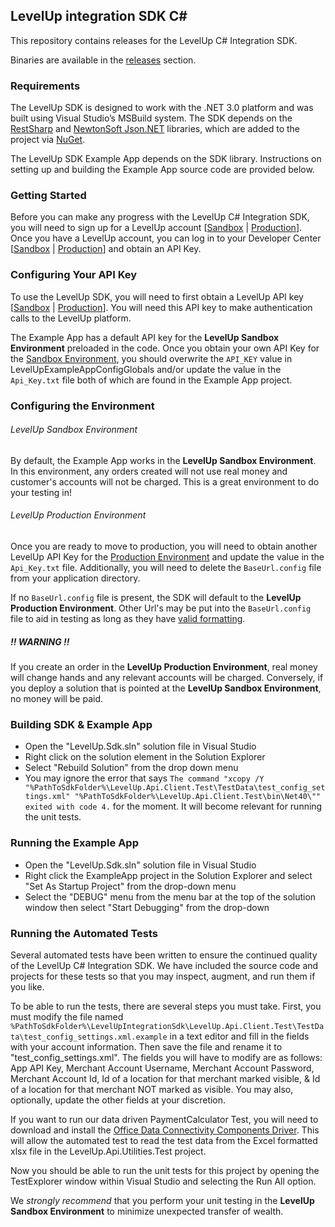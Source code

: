 LevelUp integration SDK C#
---

This repository contains releases for the LevelUp C# Integration SDK.

Binaries are available in the [releases](https://github.com/TheLevelUp/levelup-integration-sdk-csharp/releases) section.

### Requirements
The LevelUp SDK is designed to work with the .NET 3.0 platform and was built using Visual Studio’s MSBuild system. The SDK depends on the [RestSharp](http://restsharp.org/) and [NewtonSoft Json.NET](http://james.newtonking.com/projects/json-net.aspx) libraries, which are added to the project via [NuGet](https://www.nuget.org/).

The LevelUp SDK Example App depends on the SDK library. Instructions on setting up and building the Example App source code are provided below.

### Getting Started
Before you can make any progress with the LevelUp C# Integration SDK, you will need to sign up for a LevelUp account [[Sandbox](https://sandbox.thelevelup.com/users/new) | [Production](https://www.thelevelup.com/users/new)]. Once you have a LevelUp account, you can log in to your Developer Center [[Sandbox](https://www.thelevelup.com/developer/sandbox/apps) | [Production](https://www.thelevelup.com/developer/production/apps)] and obtain an API Key.

### Configuring Your API Key
To use the LevelUp SDK, you will need to first obtain a LevelUp API key [[Sandbox](https://www.thelevelup.com/developer/sandbox/apps) | [Production](https://www.thelevelup.com/developer/production/apps)]. You will need this API key to make authentication calls to the LevelUp platform.

The Example App has a default API key for the **LevelUp Sandbox Environment** preloaded in the code. Once you obtain your own API Key for the [Sandbox Environment](https://www.thelevelup.com/developer/sandbox/apps), you should overwrite the `API_KEY` value in LevelUpExampleAppConfigGlobals  and/or update the value in the `Api_Key.txt` file both of which are found in the Example App project. 

### Configuring the Environment
###### LevelUp Sandbox Environment 
By default, the Example App works in the **LevelUp Sandbox Environment**. In this environment, any orders created will not use real money and customer's accounts will not be charged. This is a great environment to do your testing in! 

###### LevelUp Production Environment
Once you are ready to move to production, you will need to obtain another LevelUp API Key for the [Production Environment](https://www.thelevelup.com/developer/production/apps) and update the value in the `Api_Key.txt` file. Additionally, you will need to delete the `BaseUrl.config` file from your application directory. 

If no `BaseUrl.config` file is present, the SDK will default to the **LevelUp Production Environment**. Other Url's may be put into the `BaseUrl.config` file to aid in testing as long as they have [valid formatting](https://en.wikipedia.org/wiki/Uniform_Resource_Locator#Syntax).

##### !! WARNING !!
If you create an order in the **LevelUp Production Environment**, real money will change hands and any relevant accounts will be charged. Conversely, if you deploy a solution that is pointed at the **LevelUp Sandbox Environment**, no money will be paid.

### Building SDK & Example App
- Open the "LevelUp.Sdk.sln" solution file in Visual Studio
- Right click on the solution element in the Solution Explorer
- Select "Rebuild Solution" from the drop down menu
- You may ignore the error that says `The command "xcopy /Y "%PathToSdkFolder%\LevelUp.Api.Client.Test\TestData\test_config_settings.xml" "%PathToSdkFolder%\LevelUp.Api.Client.Test\bin\Net40\"" exited with code 4.` for the moment. It will become relevant for running the unit tests.

### Running the Example App
- Open the "LevelUp.Sdk.sln" solution file in Visual Studio
- Right click the ExampleApp project in the Solution Explorer and select "Set As Startup Project" from the drop-down menu
- Select the "DEBUG" menu from the menu bar at the top of the solution window then select "Start Debugging" from the drop-down

### Running the Automated Tests
Several automated tests have been written to ensure the continued quality of the LevelUp C# Integration SDK. We have included the source code and projects for these tests so that you may inspect, augment, and run them if you like. 

To be able to run the tests, there are several steps you must take. First, you must modify the file named `%PathToSdkFolder%\LevelUpIntegrationSdk\LevelUp.Api.Client.Test\TestData\test_config_settings.xml.example` in a text editor and fill in the fields with your account information. Then save the file and rename it to "test_config_settings.xml". The fields you will have to modify are as follows: App API Key, Merchant Account Username, Merchant Account Password, Merchant Account Id, Id of a location for that merchant marked visible, & Id of a location for that merchant NOT marked as visible. You may also, optionally, update the other fields at your discretion.

If you want to run our data driven PaymentCalculator Test, you will need to download and install the [Office Data Connectivity Components Driver](https://www.microsoft.com/en-us/download/details.aspx?id=23734). This will allow the automated test to read the test data from the Excel formatted xlsx file in the LevelUp.Api.Utilities.Test project.

Now you should be able to run the unit tests for this project by opening the TestExplorer window within Visual Studio and selecting the Run All option.

We *strongly recommend* that you perform your unit testing in the **LevelUp Sandbox Environment** to minimize  unexpected transfer of wealth.
